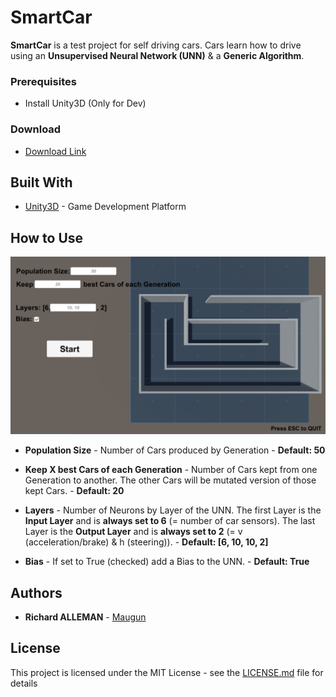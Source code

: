 # SmartCar

**SmartCar** is a test project for self driving cars. Cars learn how to drive using an **Unsupervised Neural Network (UNN)** & a **Generic Algorithm**.

### Prerequisites

* Install Unity3D (Only for Dev)

### Download

* [Download Link](https://github.com/Maugun/smartCar/releases)

## Built With

* [Unity3D](https://unity3d.com/) - Game Development Platform

## How to Use

![alt Config Screen](https://raw.githubusercontent.com/Maugun/smartCar/master/Samples/Config_Screen.PNG)

* **Population Size** - Number of Cars produced by Generation - **Default: 50**
* **Keep X best Cars of each Generation** - Number of Cars kept from one Generation to another. The other Cars will be mutated version of those kept Cars. - **Default: 20**

* **Layers** - Number of Neurons by Layer of the UNN. The first Layer is the **Input Layer** and is **always set to 6** (= number of car sensors). The last Layer is the **Output Layer** and is **always set to 2** (= v (acceleration/brake) & h (steering)). - **Default: [6, 10, 10, 2]**
* **Bias** - If set to True (checked) add a Bias to the UNN. - **Default: True**

## Authors

* **Richard ALLEMAN** - [Maugun](https://github.com/Maugun)

## License

This project is licensed under the MIT License - see the [LICENSE.md](LICENSE.md) file for details
